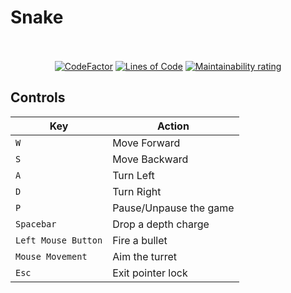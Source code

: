 # Snake
<p align="center">
  <br>
  <br>
 <a href="https://www.codefactor.io/repository/github/glama001-34/snakeeeee"><img src="https://www.codefactor.io/repository/github/glama001-34/snakeeeee/badge" alt="CodeFactor" /></a>
 <a href="https://sonarcloud.io/project/overview?id=GLama001-34_Snakeeeee"><img src="https://sonarcloud.io/api/project_badges/measure?project=GLama001-34_Snakeeeee&metric=ncloc" alt="Lines of Code"></a>
<a href="https://sonarcloud.io/project/overview?id=GLama001-34_Snakeeeee"><img src="https://sonarcloud.io/api/project_badges/measure?project=GLama001-34_Snakeeeee&metric=sqale_rating" alt="Maintainability rating"></a>
</p>



## Controls

| **Key**             | **Action**             |
| ------------------- | ---------------------- |
| `W`                 | Move Forward           |
| `S`                 | Move Backward          |
| `A`                 | Turn Left              |
| `D`                 | Turn Right             |
| `P`                 | Pause/Unpause the game |
| `Spacebar`          | Drop a depth charge    |
| `Left Mouse Button` | Fire a bullet          |
| `Mouse Movement`    | Aim the turret         |
| `Esc`               | Exit pointer lock      |




